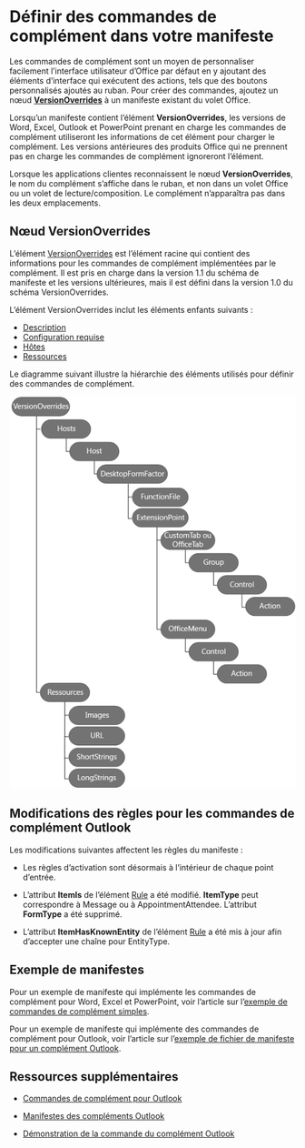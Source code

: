 # Définir des commandes de complément dans votre manifeste

Les commandes de complément sont un moyen de personnaliser facilement l’interface utilisateur d’Office par défaut en y ajoutant des éléments d’interface qui exécutent des actions, tels que des boutons personnalisés ajoutés au ruban. Pour créer des commandes, ajoutez un nœud **[VersionOverrides](../../../reference/manifest/versionoverrides.md)** à un manifeste existant du volet Office. 

Lorsqu’un manifeste contient l’élément **VersionOverrides**, les versions de Word, Excel, Outlook et PowerPoint prenant en charge les commandes de complément utiliseront les informations de cet élément pour charger le complément. Les versions antérieures des produits Office qui ne prennent pas en charge les commandes de complément ignoreront l’élément.

Lorsque les applications clientes reconnaissent le nœud **VersionOverrides**, le nom du complément s’affiche dans le ruban, et non dans un volet Office ou un volet de lecture/composition. Le complément n’apparaîtra pas dans les deux emplacements.
 

## Nœud VersionOverrides

L’élément [VersionOverrides](../../../reference/manifest/versionoverrides.md) est l’élément racine qui contient des informations pour les commandes de complément implémentées par le complément. Il est pris en charge dans la version 1.1 du schéma de manifeste et les versions ultérieures, mais il est défini dans la version 1.0 du schéma VersionOverrides. 

L’élément VersionOverrides inclut les éléments enfants suivants :

- [Description](../../../reference/manifest/description.md)
- [Configuration requise](../../../reference/manifest/requirements.md)
- [Hôtes](../../../reference/manifest/hosts.md)
- [Ressources](../../../reference/manifest/resources.md)

Le diagramme suivant illustre la hiérarchie des éléments utilisés pour définir des commandes de complément. 

![Hiérarchie des éléments de commandes de complément dans le manifeste](../../../images/080da303-51c4-4882-b74a-7ba11517c0ad.png)

## Modifications des règles pour les commandes de complément Outlook

Les modifications suivantes affectent les règles du manifeste :

- Les règles d’activation sont désormais à l’intérieur de chaque point d’entrée.
    
- L’attribut **ItemIs** de l’élément [Rule](../../../reference/manifest/rule.md) a été modifié. **ItemType** peut correspondre à Message ou à AppointmentAttendee. L’attribut **FormType** a été supprimé.
    
- L’attribut **ItemHasKnownEntity** de l’élément [Rule](../../../reference/manifest/rule.md) a été mis à jour afin d’accepter une chaîne pour EntityType.
    

## Exemple de manifestes

Pour un exemple de manifeste qui implémente les commandes de complément pour Word, Excel et PowerPoint, voir l’article sur l’[exemple de commandes de complément simples](https://github.com/OfficeDev/Office-Add-in-Commands-Samples/tree/master/Simple).

Pour un exemple de manifeste qui implémente des commandes de complément pour Outlook, voir l’article sur l’[exemple de fichier de manifeste pour un complément Outlook](https://gist.github.com/mlafleur/95b7ac030bb7a7ae742527e85a36b095).


## Ressources supplémentaires


- [Commandes de complément pour Outlook](../../outlook/add-in-commands-for-outlook.md)
    
- [Manifestes des compléments Outlook](../../outlook/manifests/manifests.md)
    
- [Démonstration de la commande du complément Outlook](https://github.com/jasonjoh/command-demo)

